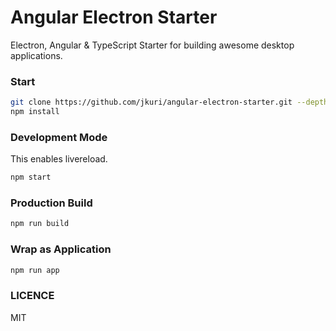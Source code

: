 # Angular Electron Starter

Electron, Angular & TypeScript Starter for building awesome desktop applications.

### Start

```sh
git clone https://github.com/jkuri/angular-electron-starter.git --depth 1
npm install
```

### Development Mode

This enables livereload.

```sh
npm start
```

### Production Build

```sh
npm run build
```

### Wrap as Application

```sh
npm run app
```


### LICENCE

MIT

